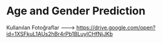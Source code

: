 # Age and Gender Prediction
Kullanılan Fotoğraflar  ---> https://drive.google.com/open?id=1XSFkuL1AUs2hBr4rPb1BLuylCHfNjJKb
